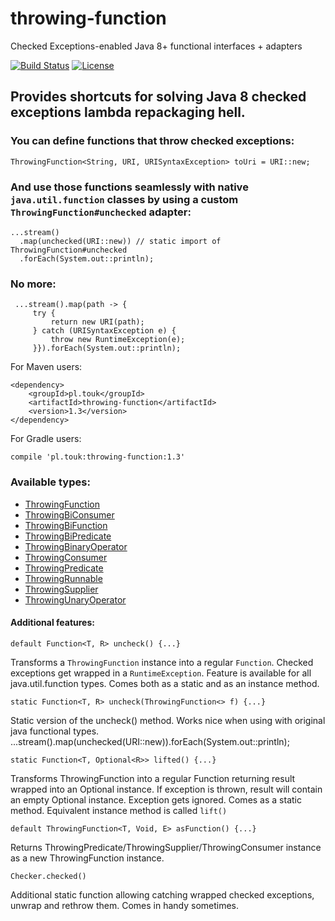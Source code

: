 # throwing-function
Checked Exceptions-enabled Java 8+ functional interfaces + adapters

[![Build Status](https://travis-ci.org/pivovarit/throwing-function.svg?branch=master)](https://travis-ci.org/pivovarit/throwing-function)
[![License](http://img.shields.io/:license-apache-blue.svg)](http://www.apache.org/licenses/LICENSE-2.0.html)

## Provides shortcuts for solving Java 8 checked exceptions lambda repackaging hell.

### You can define functions that throw checked exceptions:
    ThrowingFunction<String, URI, URISyntaxException> toUri = URI::new;

### And use those functions seamlessly with native `java.util.function` classes by using a custom `ThrowingFunction#unchecked` adapter:

    ...stream()
      .map(unchecked(URI::new)) // static import of ThrowingFunction#unchecked
      .forEach(System.out::println);

### No more:

     ...stream().map(path -> {
         try {
             return new URI(path);
         } catch (URISyntaxException e) {
             throw new RuntimeException(e);
         }}).forEach(System.out::println);


For Maven users:

    <dependency>
        <groupId>pl.touk</groupId>
        <artifactId>throwing-function</artifactId>
        <version>1.3</version>
    </dependency>
    
For Gradle users:

    compile 'pl.touk:throwing-function:1.3'
    
### Available types:

+ [ThrowingFunction](https://github.com/pivovarit/throwing-function/blob/master/src/main/java/com/pivovarit/function/ThrowingFunction.java)
+ [ThrowingBiConsumer](https://github.com/pivovarit/throwing-function/blob/master/src/main/java/com/pivovarit/function/ThrowingBiConsumer.java)
+ [ThrowingBiFunction](https://github.com/pivovarit/throwing-function/blob/master/src/main/java/com/pivovarit/function/ThrowingBiFunction.java)
+ [ThrowingBiPredicate](https://github.com/pivovarit/throwing-function/blob/master/src/main/java/com/pivovarit/function/ThrowingBiPredicate.java)
+ [ThrowingBinaryOperator](https://github.com/pivovarit/throwing-function/blob/master/src/main/java/com/pivovarit/function/ThrowingBinaryOperator.java)
+ [ThrowingConsumer](https://github.com/pivovarit/throwing-function/blob/master/src/main/java/com/pivovarit/function/ThrowingConsumer.java)
+ [ThrowingPredicate](https://github.com/pivovarit/throwing-function/blob/master/src/main/java/com/pivovarit/function/ThrowingPredicate.java)
+ [ThrowingRunnable](https://github.com/pivovarit/throwing-function/blob/master/src/main/java/com/pivovarit/function/ThrowingRunnable.java)
+ [ThrowingSupplier](https://github.com/pivovarit/throwing-function/blob/master/src/main/java/com/pivovarit/function/ThrowingSupplier.java)
+ [ThrowingUnaryOperator](https://github.com/pivovarit/throwing-function/blob/master/src/main/java/com/pivovarit/function/ThrowingUnaryOperator.java)


#### Additional features:

    default Function<T, R> uncheck() {...}
Transforms a `ThrowingFunction` instance into a regular `Function`. Checked exceptions get wrapped in a `RuntimeException`. 
Feature is available for all java.util.function types. Comes both as a static and as an instance method.

    static Function<T, R> uncheck(ThrowingFunction<> f) {...}
Static version of the uncheck() method. Works nice when using with original java functional types.
    ...stream().map(unchecked(URI::new)).forEach(System.out::println);

    static Function<T, Optional<R>> lifted() {...}
Transforms ThrowingFunction into a regular Function returning result wrapped into an Optional instance. If exception 
is thrown, result will contain an empty Optional instance. Exception gets ignored. Comes as a static method. Equivalent instance method is called `lift()`

    default ThrowingFunction<T, Void, E> asFunction() {...}
Returns ThrowingPredicate/ThrowingSupplier/ThrowingConsumer instance as a new ThrowingFunction instance.

    Checker.checked()
Additional static function allowing catching wrapped checked exceptions, unwrap and rethrow them. Comes in handy sometimes.
